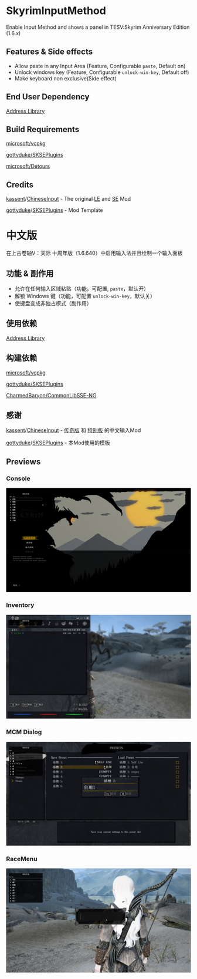# SkyrimInputMethod

Enable Input Method and shows a panel in TESV:Skyrim Anniversary Edition (1.6.x)

## Features & Side effects

- Allow paste in any Input Area (Feature, Configurable `paste`, Default on)
- Unlock windows key (Feature, Configurable `unlock-win-key`, Default off)
- Make keyboard non exclusive(Side effect)

## End User Dependency

[Address Library](https://www.nexusmods.com/skyrimspecialedition/mods/32444)

## Build Requirements

[microsoft/vcpkg](https://github.com/microsoft/vcpkg)

[gottyduke/SKSEPlugins](https://github.com/gottyduke/SKSEPlugins)

[microsoft/Detours](https://github.com/microsoft/Detours)

## Credits

[kassent](https://github.com/kassent)/[ChineseInput](https://github.com/kassent/ChineseInput) - The original [LE](http://www.9damaogames.com/thread-2885-1-1.html) and [SE](http://www.9damaogames.com/forum.php?mod=viewthread&tid=193942) Mod

[gottyduke](https://github.com/gottyduke)/[SKSEPlugins](https://github.com/gottyduke/SKSEPlugins) - Mod Template

# 中文版

在上古卷轴V：天际 十周年版（1.6.640）中启用输入法并且绘制一个输入面板

## 功能 & 副作用

- 允许在任何输入区域粘贴（功能，可配置, `paste`，默认开）
- 解锁 Windows 键（功能，可配置 `unlock-win-key`，默认关）
- 使键盘变成非独占模式（副作用）

## 使用依赖

[Address Library](https://www.nexusmods.com/skyrimspecialedition/mods/32444)

## 构建依赖

[microsoft/vcpkg](https://github.com/microsoft/vcpkg)

[gottyduke/SKSEPlugins](https://github.com/gottyduke/SKSEPlugins)

[CharmedBaryon/CommonLibSSE-NG](https://github.com/CharmedBaryon/CommonLibSSE-NG)

## 感谢

[kassent](https://github.com/kassent)/[ChineseInput](https://github.com/kassent/ChineseInput) - [传奇版](http://www.9damaogames.com/thread-2885-1-1.html) 和 [特别版](http://www.9damaogames.com/forum.php?mod=viewthread&tid=193942) 的中文输入Mod

[gottyduke](https://github.com/gottyduke)/[SKSEPlugins](https://github.com/gottyduke/SKSEPlugins) - 本Mod使用的模板 

## Previews

### Console

![Console](docs/Console.png)

### Inventory

![Inventory](docs/Inventory.png)

### MCM Dialog
![MCM](docs/MCM.png)

### RaceMenu

![RaceMenu](docs/RaceMenu.png)
